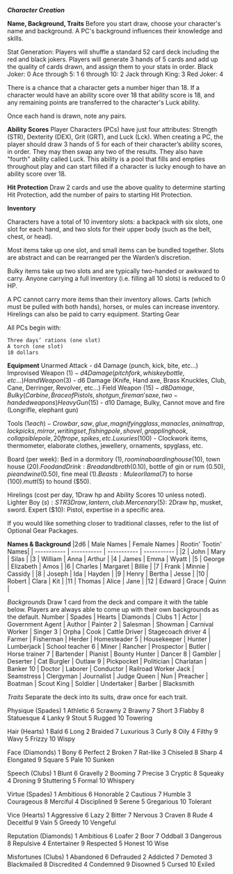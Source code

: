 ***Character Creation***

**Name, Background, Traits**
Before you start draw, choose your character's name and background. A PC's background influences their knowledge and skills. 

Stat Generation:
Players will shuffle a standard 52 card deck including the red and black jokers.
Players will generate 3 hands of 5 cards and add up the quality of cards drawn, and assign them to your stats in order.
Black Joker: 0
Ace through 5: 1
6 through 10: 2
Jack through King: 3
Red Joker: 4

There is a chance that a character gets a number higer than 18. If a character would have an ability score over 18 that ability score is 18, and any remaining points are transferred to the character's Luck ability.

Once each hand is drawn, note any pairs.

**Ability Scores**
Player Characters (PCs) have just four attributes:
Strength (STR), Dexterity (DEX), Grit (GRT), and Luck (Lck). When creating a PC, the player should draw 3 hands of 5 for each of their character’s ability scores, in order. They may then swap any two of the results. They also have "fourth" ability called Luck. This ability is a pool that fills and empties throughout play and can start filled if a character is lucky enough to have an ability score over 18.

**Hit Protection**
Draw 2 cards and use the above quality to determine starting Hit Protection, add the number of pairs to starting Hit Protection.

**Inventory**

Characters have a total of 10 inventory slots: a backpack with six slots, one slot for each hand, and two slots for their upper body (such as the belt, chest, or head).

Most items take up one slot, and small items can be bundled together. Slots are abstract and can be rearranged per the Warden’s discretion.

Bulky items take up two slots and are typically two-handed or awkward to carry. Anyone carrying a full inventory (i.e. filling all 10 slots) is reduced to 0 HP.

A PC cannot carry more items than their inventory allows. Carts (which must be pulled with both hands), horses, or mules can increase inventory. Hirelings can also be paid to carry equipment.
Starting Gear

All PCs begin with:

    Three days’ rations (one slot)
    A torch (one slot)
    10 dollars

**Equipment**
Unarmed Attack - d4 Damage (punch, kick, bite, etc...)
Improvised Weapon ($1) - d4 Damage (pitchfork, whiskey bottle, etc...) 
Hand Weapon ($3) - d6 Damage (Knife, Hand axe, Brass Knuckles, Club, Cane, Derringer, Revolver, etc...)
Field Weapon ($15) - d8 Damage, Bulky (Carbine, Brace of Pistols, shotgun, fireman's axe, two-handed weapons)
Heavy Gun ($15) - d10 Damage, Bulky, Cannot move and fire (Longrifle, elephant gun)

Tools ($1 each) - Crowbar, saw, glue, magnifying glass, manacles, animal trap, lockpicks, mirror, writing set, fishing pole, shovel, grappling hook, collapsible pole, 20ft rope, spikes, etc. 
Luxuries ($100) - Clockwork items, thermometer, elaborate clothes, jewellery, ornaments, spyglass, etc. 

Board (per week): Bed in a dormitory ($1), room in a boarding house ($10), town house ($20). 
Food and Drink: Bread and broth ($0.10), bottle of gin or rum ($0.50), pie and wine ($0.50), fine meal ($1).
Beasts: Mule or llama ($7) to horse ($100). mutt ($5) to hound ($50).

Hirelings (cost per day, 1Draw hp and Ability Scores 10 unless noted).
Lighter Boy ($s): STR 3Draw, lantern, club.
Mercenary ($5): 2Draw hp, musket, sword.
Expert ($10): Pistol, expertise in a specific area.

If you would like something closer to traditional classes, refer to the list of Optional Gear Packages.


**Names & Background**
|2d6	|	Male Names	|	Female Names	| Rootin' Tootin' Names|
| ----------- | ----------- | ----------- | ----------- |
|2	|	John	|	Mary	|	Silas	|
|3	|	William	|	Anna	|	Arthur	|
|4	|	James	|	Emma	|	Wyatt	|
|5	|	George	|	Elizabeth	|	Amos	|
|6	|	Charles	|	Margaret	|	Billie	|
|7	|	Frank	|	Minnie	|	Cassidy	|
|8	|	Joseph	|	Ida	|	Hayden	|
|9	|	Henry	|	Bertha	|	Jesse	|
|10	|	Robert	|	Clara	|	Kit	|
|11	|	Thomas	|	Alice	|	Jane	|
|12	|	Edward	|	Grace	|	Quinn	|

*Backgrounds*
Draw 1 card from the deck and compare it with the table below. Players are always able to come up with their own backgrounds as the default.
Number	|	Spades	|	Hearts	|	Diamonds	|	Clubs
1	|	Actor	|	Government Agent	|	Author	|	Painter
2	|	Salesman	|	Showman	|	Carnival Worker	|	Singer
3	|	Orpha	|	Cook	|	Cattle Driver	|	Stagecoach driver
4	|	Farmer	|	Fisherman	|	Herder	|	Homesteader
5	|	Housekeeper	|	Hunter	|	Lumberjack	|	School teacher
6	|	Miner	| Rancher	| Prospector	| Butler	| Horse trainer
7	|	Bartender	|	Pianist	|	Bounty Hunter	|	Dancer
8	|	Gambler	|	Deserter	|	Cat Burgler	|	Outlaw
9	|	Pickpocket	|	Politician	|	Charlatan	|	Banker
10	|	Doctor	|	Laborer	|	Conductor	|	Railroad Worker
Jack	|	Seamstress	|	Clergyman	|	Journalist	| Judge
Queen	|	Nun	|	Preacher	|	Boatman	|	Scout
King	|	Soldier	|	Undertaker	|	Barber	|	Blacksmith

*Traits*
Separate the deck into its suits, draw once for each trait.

Physique (Spades)
1 	Athletic 	6 	Scrawny
2 	Brawny 	7 	Short
3 	Flabby 	8 	Statuesque
4 	Lanky 	9 	Stout
5 	Rugged 	10 	Towering

Hair (Hearts)
1 	Bald 	6 	Long
2 	Braided 	7 	Luxurious
3 	Curly 	8 	Oily
4 	Filthy 	9 	Wavy
5 	Frizzy 	10 	Wispy

Face (Diamonds)
1 	Bony 	6 	Perfect
2 	Broken 	7 	Rat-like
3 	Chiseled 	8 	Sharp
4 	Elongated 	9 	Square
5 	Pale 	10 	Sunken

Speech (Clubs)
1 	Blunt 	6 	Gravelly
2 	Booming 	7 	Precise
3 	Cryptic 	8 	Squeaky
4 	Droning 	9 	Stuttering
5 	Formal 	10 	Whispery

Virtue (Spades)
1 	Ambitious 	6 	Honorable
2 	Cautious 	7 	Humble
3 	Courageous 	8 	Merciful
4 	Disciplined 	9 	Serene
5 	Gregarious 	10 	Tolerant

Vice (Hearts)
1 	Aggressive 	6 	Lazy
2 	Bitter 	7 	Nervous
3 	Craven 	8 	Rude
4 	Deceitful 	9 	Vain
5 	Greedy 	10 	Vengeful

Reputation (Diamonds)
1 	Ambitious 	6 	Loafer
2 	Boor 	7 	Oddball
3 	Dangerous 	8 	Repulsive
4 	Entertainer 	9 	Respected
5 	Honest 	10 	Wise

Misfortunes (Clubs)
1 	Abandoned 	6 	Defrauded
2 	Addicted 	7 	Demoted
3 	Blackmailed 	8 	Discredited
4 	Condemned 	9 	Disowned
5 	Cursed 	10 	Exiled
